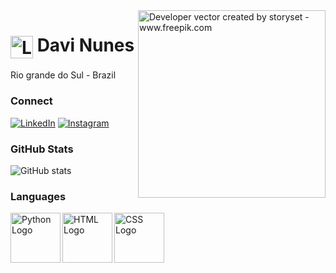 <img align="right" alt="Developer vector created by storyset - www.freepik.com" height="300" src="https://static.vecteezy.com/system/resources/previews/013/089/848/original/purple-lens-flare-png.png">

<h1>
    <img align="center" alt="Logo" width="36px" src="https://www.iconpacks.net/icons/3/free-icon-purple-person-10780.png"></a>
    <span>Davi Nunes</span>
</h1>

<p align="justify"> Rio grande do Sul - Brazil 

### Connect 

[![LinkedIn](https://img.shields.io/badge/linkedin-0A66C2?style=for-the-badge&logo=linkedin&logoColor=purple&color=black)](https://www.linkedin.com/in/davi-pessoa-nunes-67582a306/)
[![Instagram](https://img.shields.io/badge/Instagram-%23E4405F.svg?style=for-the-badge&logo=Instagram&logoColor=purple&color=black)](https://www.instagram.com/xydavi/)

### GitHub Stats
![GitHub stats](https://github-readme-stats-git-masterrstaa-rickstaa.vercel.app/api?username=xydavi&hide_title=true&show_icons=true&include_all_commits=false&count_private=true&line_height=25&hide=issues&bg_color=000&title_color=FF00F6&text_color=FFF&border_radius=3&border_color=36123c&icon_color=FF00F6&theme=jolly)

### Languages
<img align="left" alt="Python Logo" height="80" src="https://static.vecteezy.com/system/resources/previews/012/697/295/non_2x/3d-python-programming-language-logo-free-png.png"><img align="left" alt="HTML Logo" height="80" src="https://static.vecteezy.com/system/resources/previews/012/697/299/non_2x/stylized-3d-html-logo-design-free-png.png"><img align="left" alt="CSS Logo" height="80" src="https://static.vecteezy.com/system/resources/previews/011/665/094/non_2x/stylized-3d-css-icon-side-view-free-png.png">
